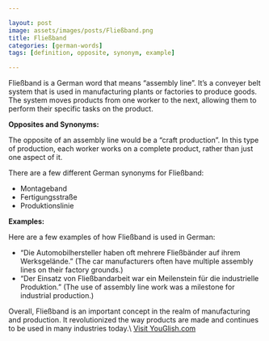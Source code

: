 ```yaml
---

layout: post
image: assets/images/posts/Fließband.png
title: Fließband
categories: [german-words]
tags: [definition, opposite, synonym, example]

---
```


Fließband is a German word that means “assembly line”. It’s a conveyer belt system that is used in manufacturing plants or factories to produce goods. The system moves products from one worker to the next, allowing them to perform their specific tasks on the product. 

**Opposites and Synonyms:**

The opposite of an assembly line would be a “craft production”. In this type of production, each worker works on a complete product, rather than just one aspect of it. 

There are a few different German synonyms for Fließband: 

- Montageband
- Fertigungsstraße
- Produktionslinie

**Examples:**

Here are a few examples of how Fließband is used in German:

- “Die Automobilhersteller haben oft mehrere Fließbänder auf ihrem Werksgelände.” (The car manufacturers often have multiple assembly lines on their factory grounds.)
- “Der Einsatz von Fließbandarbeit war ein Meilenstein für die industrielle Produktion.” (The use of assembly line work was a milestone for industrial production.)

Overall, Fließband is an important concept in the realm of manufacturing and production. It revolutionized the way products are made and continues to be used in many industries today.\ <a id="yg-widget-0" class="youglish-widget" data-query="Fließband" data-lang="german" data-components="8412" data-auto-start="0" data-bkg-color="theme_light" data-title="How%20to%20pronounce%20Fließband%20in%20German"  rel="nofollow" href="https://youglish.com">Visit YouGlish.com</a><script async src="https://youglish.com/public/emb/widget.js" charset="utf-8"></script>